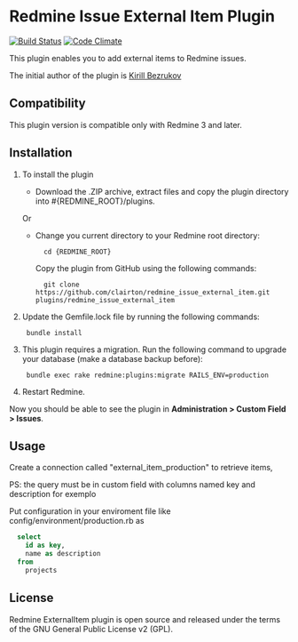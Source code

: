 # Redmine Issue External Item Plugin

[![Build Status](https://travis-ci.org/clairton/redmine_issue_external_item.svg?branch=master)](https://travis-ci.org/clairton/redmine_issue_external_item)
[![Code Climate](https://codeclimate.com/github/clairton/redmine_issue_external_item/badges/gpa.svg)](https://codeclimate.com/github/clairton/redmine_issue_external_item)

This plugin enables you to add external items to Redmine issues. 

The initial author of the plugin is [Kirill Bezrukov](http://www.redminecrm.com/projects/external_item/pages/1)

## Compatibility

This plugin version is compatible only with Redmine 3 and later.

## Installation

1. To install the plugin
    * Download the .ZIP archive, extract files and copy the plugin directory into #{REDMINE_ROOT}/plugins.
    
    Or

    * Change you current directory to your Redmine root directory:  

            cd {REDMINE_ROOT}
            
      Copy the plugin from GitHub using the following commands:
      
            git clone https://github.com/clairton/redmine_issue_external_item.git plugins/redmine_issue_external_item
            
2. Update the Gemfile.lock file by running the following commands:  

        bundle install
            
3. This plugin requires a migration. Run the following command to upgrade your database (make a database backup before):  

        bundle exec rake redmine:plugins:migrate RAILS_ENV=production 
        
4. Restart Redmine.

Now you should be able to see the plugin in **Administration > Custom Field > Issues**.

## Usage

Create a connection called "external_item_production" to retrieve items, 

PS: the query must be in custom field with columns named key and description for exemplo

Put configuration in your enviroment file like config/environment/production.rb as

```sql
  select 
    id as key, 
    name as description 
  from 
    projects
```
 
## License

Redmine ExternalItem plugin is open source and released under the terms of the GNU General Public License v2 (GPL).

